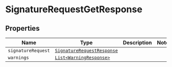 

# SignatureRequestGetResponse



## Properties

Name | Type | Description | Notes
------------ | ------------- | ------------- | -------------
| `signatureRequest` | [```SignatureRequestResponse```](SignatureRequestResponse.md) |    |  |
| `warnings` | [```List<WarningResponse>```](WarningResponse.md) |    |  |



